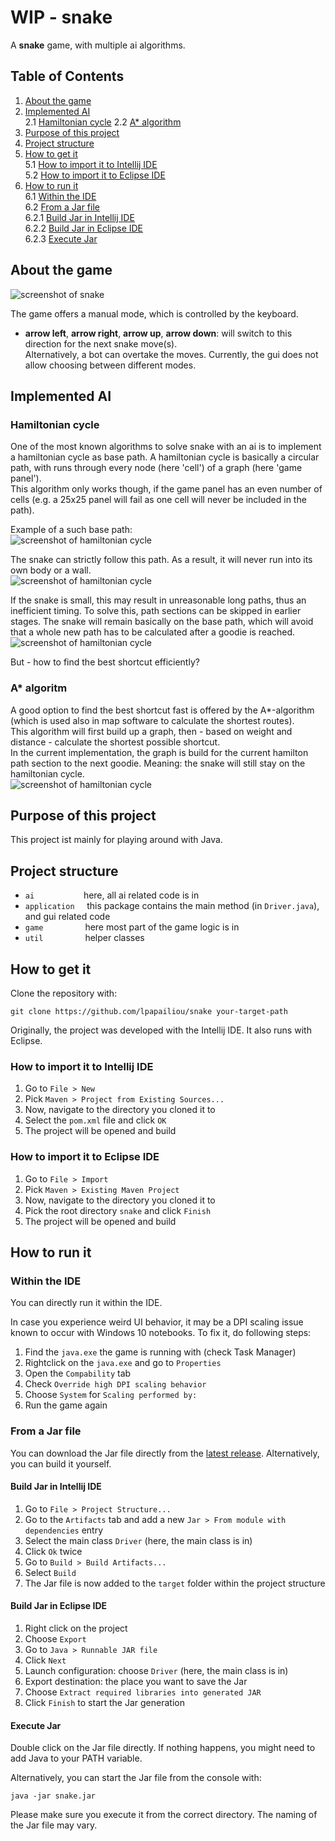 # WIP - snake

A __snake__ game, with multiple ai algorithms.  

## Table of Contents
1. [About the game](#about-the-game)  
2. [Implemented AI](#implemented-ai)  
	2.1 [Hamiltonian cycle](#hamiltonian-cycle) 
	2.2 [A* algorithm](#a*-algorithm) 
3. [Purpose of this project](#purpose-of-this-project) 
4. [Project structure](#project-structure)  
5. [How to get it](#how-to-get-it)  
	5.1 [How to import it to Intellij IDE](#how-to-import-it-to-intellij-ide)   
	5.2 [How to import it to Eclipse IDE](#how-to-import-it-to-eclipse-ide)   
6. [How to run it](#how-to-run-it)  
	6.1 [Within the IDE](#within-the-ide)  
	6.2 [From a Jar file](#from-a-jar-file)  
		6.2.1 [Build Jar in Intellij IDE](#build-jar-in-intellij-ide)    
		6.2.2 [Build Jar in Eclipse IDE](#build-jar-in-eclipse-ide)  
		6.2.3 [Execute Jar](#execute-jar)  
		
## About the game
![screenshot of snake](https://github.com/lpapailiou/snake/blob/master/src/main/resources/snake.png)

The game offers a manual mode, which is controlled by the keyboard.
* __arrow left__, __arrow right__, __arrow up__, __arrow down__: will switch to this direction for the next snake move(s).  
Alternatively, a bot can overtake the moves. Currently, the gui does not allow choosing between different modes.
    
## Implemented AI
### Hamiltonian cycle
One of the most known algorithms to solve snake with an ai is to implement a hamiltonian cycle as base path. A hamiltonian 
cycle is basically a circular path, with runs through every node (here 'cell') of a graph (here 'game panel').  
This algorithm only works though, if the game panel has an even number of cells (e.g. a 25x25 panel will fail as one cell will 
never be included in the path).
  
Example of a such base path:   
![screenshot of hamiltonian cycle](https://github.com/lpapailiou/snake/blob/master/src/main/resources/img/screenshot_hamiltonianPath.png)
  
The snake can strictly follow this path. As a result, it will never run into its own body or a wall.  
![screenshot of hamiltonian cycle](https://github.com/lpapailiou/snake/blob/master/src/main/resources/img/screenshot_hamiltonianPath_running.png)
  
If the snake is small, this may result in unreasonable long paths, thus an inefficient timing. To solve this, path sections can 
be skipped in earlier stages. The snake will remain basically on the base path, which will avoid that a whole new path 
has to be calculated after a goodie is reached.    
![screenshot of hamiltonian cycle](https://github.com/lpapailiou/snake/blob/master/src/main/resources/img/screenshot_hamiltonianPath_shortcut.png)
  
But - how to find the best shortcut efficiently?  
  
### A* algoritm  
A good option to find the best shortcut fast is offered by the A*-algorithm (which is used also in map software to calculate the shortest routes).  
This algorithm will first build up a graph, then - based on weight and distance - calculate the shortest possible shortcut.  
In the current implementation, the graph is build for the current hamilton path section to the next goodie. Meaning: the snake will 
still stay on the hamiltonian cycle.    
![screenshot of hamiltonian cycle](https://github.com/lpapailiou/snake/blob/master/src/main/resources/img/screenshot_aStartShortcut.png)
  
## Purpose of this project
This project ist mainly for playing around with Java. 

## Project structure
  
* ``ai``                    here, all ai related code is in
* ``application``         this package contains the main method (in ``Driver.java``), and gui related code
* ``game``                 here most part of the game logic is in
* ``util``                 helper classes

## How to get it

Clone the repository with:

    git clone https://github.com/lpapailiou/snake your-target-path

Originally, the project was developed with the Intellij IDE. It also runs with Eclipse.

### How to import it to Intellij IDE
1. Go to ``File > New``
2. Pick ``Maven > Project from Existing Sources...``
3. Now, navigate to the directory you cloned it to
4. Select the ``pom.xml`` file and click ``OK``
5. The project will be opened and build

### How to import it to Eclipse IDE
1. Go to ``File > Import``
2. Pick ``Maven > Existing Maven Project``
3. Now, navigate to the directory you cloned it to
4. Pick the root directory ``snake`` and click ``Finish``
5. The project will be opened and build

## How to run it

### Within the IDE
You can directly run it within the IDE.

In case you experience weird UI behavior, it may be a DPI scaling issue known to occur with Windows 10 notebooks.
To fix it, do following steps:
1. Find the ``java.exe`` the game is running with (check Task Manager)
2. Rightclick on the ``java.exe`` and go to ``Properties``
3. Open the ``Compability`` tab
4. Check ``Override high DPI scaling behavior``
5. Choose ``System`` for ``Scaling performed by:``
6. Run the game again

### From a Jar file
You can download the Jar file directly from the [latest release](https://github.com/lpapailiou/snake/releases/latest). Alternatively, you can build it yourself.

#### Build Jar in Intellij IDE 
1. Go to ``File > Project Structure...``
2. Go to the ``Artifacts`` tab and add a new ``Jar > From module with dependencies`` entry
3. Select the main class ``Driver`` (here, the main class is in)
4. Click ``Ok`` twice
5. Go to ``Build > Build Artifacts...``
6. Select ``Build``
7. The Jar file is now added to the ``target`` folder within the project structure

#### Build Jar in Eclipse IDE
1. Right click on the project
2. Choose ``Export``
3. Go to ``Java > Runnable JAR file``
4. Click ``Next``
5. Launch configuration: choose ``Driver`` (here, the main class is in)
6. Export destination: the place you want to save the Jar
7. Choose ``Extract required libraries into generated JAR``
8. Click ``Finish`` to start the Jar generation

#### Execute Jar
Double click on the Jar file directly. 
If nothing happens, you might need to add Java to your PATH variable.

Alternatively, you can start the Jar file from the console with:

    java -jar snake.jar
    
Please make sure you execute it from the correct directory. The naming of the Jar file may vary.